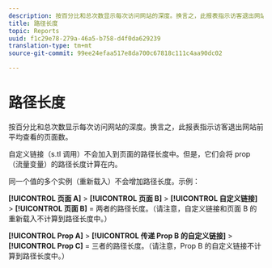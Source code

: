 ```yaml
---
description: 按百分比和总次数显示每次访问网站的深度。换言之，此报表指示访客退出网站前平均查看的页面数。
title: 路径长度
topic: Reports
uuid: f1c29e78-279a-46a5-b758-d4f0da629239
translation-type: tm+mt
source-git-commit: 99ee24efaa517e8da700c67818c111c4aa90dc02

---
```



# 路径长度

按百分比和总次数显示每次访问网站的深度。换言之，此报表指示访客退出网站前平均查看的页面数。

自定义链接（s.tl 调用）不会加入到页面的路径长度中。但是，它们会将 prop（流量变量）的路径长度计算在内。

同一个值的多个实例（重新载入）不会增加路径长度。示例：

**[!UICONTROL 页面 A]** &gt; **[!UICONTROL 页面 B]** &gt; **[!UICONTROL 自定义链接]** &gt; **[!UICONTROL 页面 B]** = 两者的路径长度。（请注意，自定义链接和页面 B 的重新载入不计算到路径长度中。）

**[!UICONTROL Prop A]** &gt; **[!UICONTROL 传递 Prop B 的自定义链接]** &gt; **[!UICONTROL Prop C]** = 三者的路径长度。（请注意，Prop B 的自定义链接不计算到路径长度中。）
